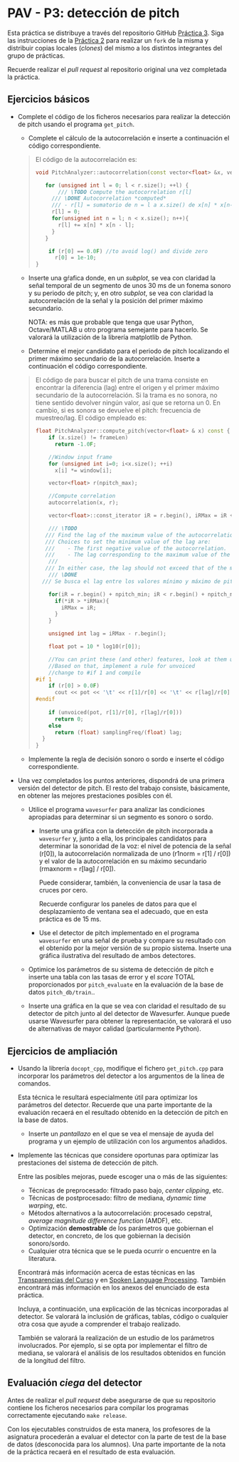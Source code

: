 PAV - P3: detección de pitch
============================

Esta práctica se distribuye a través del repositorio GitHub [Práctica 3](https://github.com/albino-pav/P3).
Siga las instrucciones de la [Práctica 2](https://github.com/albino-pav/P2) para realizar un `fork` de la
misma y distribuir copias locales (*clones*) del mismo a los distintos integrantes del grupo de prácticas.

Recuerde realizar el *pull request* al repositorio original una vez completada la práctica.

Ejercicios básicos
------------------

- Complete el código de los ficheros necesarios para realizar la detección de pitch usando el programa
  `get_pitch`.

   * Complete el cálculo de la autocorrelación e inserte a continuación el código correspondiente.

   > El código de la autocorrelación es:
   >
   > ```cpp
   > void PitchAnalyzer::autocorrelation(const vector<float> &x, vector<float> &r) const {
   > 
   >    for (unsigned int l = 0; l < r.size(); ++l) {
   >   		/// \TODO Compute the autocorrelation r[l]
   >      /// \DONE Autocorrelation *computed*
   >      /// - r[l] = sumatorio de n = l a x.size() de x[n] * x[n-l];
   >      r[l] = 0;
   >      for(unsigned int n = l; n < x.size(); n++){
   >        r[l] += x[n] * x[n - l];
   >      }
   >    }
   > 
   >     if (r[0] == 0.0F) //to avoid log() and divide zero 
   >       r[0] = 1e-10; 
   > }
	 > ```

   * Inserte una gŕafica donde, en un *subplot*, se vea con claridad la señal temporal de un segmento de
     unos 30 ms de un fonema sonoro y su periodo de pitch; y, en otro *subplot*, se vea con claridad la
	 autocorrelación de la señal y la posición del primer máximo secundario.

	 NOTA: es más que probable que tenga que usar Python, Octave/MATLAB u otro programa semejante para
	 hacerlo. Se valorará la utilización de la librería matplotlib de Python.

   * Determine el mejor candidato para el periodo de pitch localizando el primer máximo secundario de la
     autocorrelación. Inserte a continuación el código correspondiente.

   > El código de para buscar el pitch de una trama consiste en encontrar la diferencia (lag) entre el origen y el primer máximo secundario de la autocorrelación. Si la trama es no sonora, no tiene sentido devolver ningún valor, así que se retorna un 0. En cambio, si es sonora se devuelve el pitch: frecuencia de muestreo/lag. El código empleado es:
   >
   > ```cpp
   > float PitchAnalyzer::compute_pitch(vector<float> & x) const {
   >     if (x.size() != frameLen)
   >       return -1.0F;
   > 
   >     //Window input frame
   >     for (unsigned int i=0; i<x.size(); ++i)
   >       x[i] *= window[i];
   > 
   >     vector<float> r(npitch_max);
   > 
   >     //Compute correlation
   >     autocorrelation(x, r);
   > 
   >     vector<float>::const_iterator iR = r.begin(), iRMax = iR + npitch_min;
   > 
   >     /// \TODO 
   > 	/// Find the lag of the maximum value of the autocorrelation away from the origin.<br>
   > 	/// Choices to set the minimum value of the lag are:
   > 	///    - The first negative value of the autocorrelation.
   > 	///    - The lag corresponding to the maximum value of the pitch.
   >     ///	   .
   > 	/// In either case, the lag should not exceed that of the minimum value of the pitch.
   >     /// \DONE
   >   /// Se busca el lag entre los valores mínimo y máximo de pitch.
   > 
   >     for(iR = r.begin() + npitch_min; iR < r.begin() + npitch_max; iR++){
   >       if(*iR > *iRMax){
   >         iRMax = iR;
   >       }
   >     }
   > 
   >     unsigned int lag = iRMax - r.begin();
   > 
   >     float pot = 10 * log10(r[0]);
   > 
   >     //You can print these (and other) features, look at them using wavesurfer
   >     //Based on that, implement a rule for unvoiced
   >     //change to #if 1 and compile
   > #if 1
   >     if (r[0] > 0.0F)
   >       cout << pot << '\t' << r[1]/r[0] << '\t' << r[lag]/r[0] << endl;
   > #endif
   >     
   >     if (unvoiced(pot, r[1]/r[0], r[lag]/r[0]))
   >       return 0;
   >     else
   >       return (float) samplingFreq/(float) lag;
   >   }
   > }
   > ```


   * Implemente la regla de decisión sonoro o sordo e inserte el código correspondiente.

- Una vez completados los puntos anteriores, dispondrá de una primera versión del detector de pitch. El 
  resto del trabajo consiste, básicamente, en obtener las mejores prestaciones posibles con él.

  * Utilice el programa `wavesurfer` para analizar las condiciones apropiadas para determinar si un
    segmento es sonoro o sordo. 
	
	  - Inserte una gráfica con la detección de pitch incorporada a `wavesurfer` y, junto a ella, los 
	    principales candidatos para determinar la sonoridad de la voz: el nivel de potencia de la señal
		(r[0]), la autocorrelación normalizada de uno (r1norm = r[1] / r[0]) y el valor de la
		autocorrelación en su máximo secundario (rmaxnorm = r[lag] / r[0]).

		Puede considerar, también, la conveniencia de usar la tasa de cruces por cero.

	    Recuerde configurar los paneles de datos para que el desplazamiento de ventana sea el adecuado, que
		en esta práctica es de 15 ms.

      - Use el detector de pitch implementado en el programa `wavesurfer` en una señal de prueba y compare
	    su resultado con el obtenido por la mejor versión de su propio sistema.  Inserte una gráfica
		ilustrativa del resultado de ambos detectores.
  
  * Optimice los parámetros de su sistema de detección de pitch e inserte una tabla con las tasas de error
    y el *score* TOTAL proporcionados por `pitch_evaluate` en la evaluación de la base de datos 
	`pitch_db/train`..

   * Inserte una gráfica en la que se vea con claridad el resultado de su detector de pitch junto al del
     detector de Wavesurfer. Aunque puede usarse Wavesurfer para obtener la representación, se valorará
	 el uso de alternativas de mayor calidad (particularmente Python).
   

Ejercicios de ampliación
------------------------

- Usando la librería `docopt_cpp`, modifique el fichero `get_pitch.cpp` para incorporar los parámetros del
  detector a los argumentos de la línea de comandos.
  
  Esta técnica le resultará especialmente útil para optimizar los parámetros del detector. Recuerde que
  una parte importante de la evaluación recaerá en el resultado obtenido en la detección de pitch en la
  base de datos.

  * Inserte un *pantallazo* en el que se vea el mensaje de ayuda del programa y un ejemplo de utilización
    con los argumentos añadidos.

- Implemente las técnicas que considere oportunas para optimizar las prestaciones del sistema de detección
  de pitch.

  Entre las posibles mejoras, puede escoger una o más de las siguientes:

  * Técnicas de preprocesado: filtrado paso bajo, *center clipping*, etc.
  * Técnicas de postprocesado: filtro de mediana, *dynamic time warping*, etc.
  * Métodos alternativos a la autocorrelación: procesado cepstral, *average magnitude difference function*
    (AMDF), etc.
  * Optimización **demostrable** de los parámetros que gobiernan el detector, en concreto, de los que
    gobiernan la decisión sonoro/sordo.
  * Cualquier otra técnica que se le pueda ocurrir o encuentre en la literatura.

  Encontrará más información acerca de estas técnicas en las [Transparencias del Curso](https://atenea.upc.edu/pluginfile.php/2908770/mod_resource/content/3/2b_PS%20Techniques.pdf)
  y en [Spoken Language Processing](https://discovery.upc.edu/iii/encore/record/C__Rb1233593?lang=cat).
  También encontrará más información en los anexos del enunciado de esta práctica.

  Incluya, a continuación, una explicación de las técnicas incorporadas al detector. Se valorará la
  inclusión de gráficas, tablas, código o cualquier otra cosa que ayude a comprender el trabajo realizado.

  También se valorará la realización de un estudio de los parámetros involucrados. Por ejemplo, si se opta
  por implementar el filtro de mediana, se valorará el análisis de los resultados obtenidos en función de
  la longitud del filtro.
   

Evaluación *ciega* del detector
-------------------------------

Antes de realizar el *pull request* debe asegurarse de que su repositorio contiene los ficheros necesarios
para compilar los programas correctamente ejecutando `make release`.

Con los ejecutables construidos de esta manera, los profesores de la asignatura procederán a evaluar el
detector con la parte de test de la base de datos (desconocida para los alumnos). Una parte importante de
la nota de la práctica recaerá en el resultado de esta evaluación.
